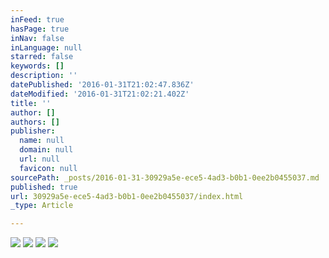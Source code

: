 ```yaml
---
inFeed: true
hasPage: true
inNav: false
inLanguage: null
starred: false
keywords: []
description: ''
datePublished: '2016-01-31T21:02:47.836Z'
dateModified: '2016-01-31T21:02:21.402Z'
title: ''
author: []
authors: []
publisher:
  name: null
  domain: null
  url: null
  favicon: null
sourcePath: _posts/2016-01-31-30929a5e-ece5-4ad3-b0b1-0ee2b0455037.md
published: true
url: 30929a5e-ece5-4ad3-b0b1-0ee2b0455037/index.html
_type: Article

---
```

![](https://the-grid-user-content.s3-us-west-2.amazonaws.com/2a8100b8-5fb0-4c45-a859-30a5773d9a44.jpg)
![](https://the-grid-user-content.s3-us-west-2.amazonaws.com/00e7d238-d00f-4b83-9670-4edea00b767b.jpg)
![](https://the-grid-user-content.s3-us-west-2.amazonaws.com/345786b6-d459-4113-884d-560488f74867.jpg)
![](https://the-grid-user-content.s3-us-west-2.amazonaws.com/f4c30435-db16-43c3-b11d-6cbbf6865f64.jpg)